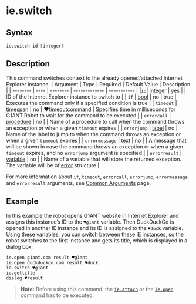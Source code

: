 # ie.switch

## Syntax

```G1ANT
ie.switch id ⟦integer⟧
```

## Description

This command switches context to the already opened/attached Internet Explorer instance.
| Argument | Type | Required | Default Value | Description |
| -------- | ---- | -------- | ------------- | ----------- |
|`id`| [integer](../../G1ANT.Language/Structures/IntegerStructure.md) | yes |  | ID of the Internet Explorer instance to switch to |
| `if`           | [bool](../../G1ANT.Language/Structures/BooleanStructure.md) | no       | true                                                        | Executes the command only if a specified condition is true   |
| `timeout`      | [timespan](../../G1ANT.Language/Structures/TimeSpanStructure.md) | no       | [♥timeoutcommand](../../G1ANT.Addon.Core/Variables/TimeoutCommandVariable.md) | Specifies time in milliseconds for G1ANT.Robot to wait for the command to be executed |
| `errorcall`    | [procedure](../../G1ANT.Language/Structures/ProcedureStructure.md) | no       |                                                             | Name of a procedure to call when the command throws an exception or when a given `timeout` expires |
| `errorjump`    | [label](../../G1ANT.Language/Structures/LabelStructure.md) | no       |                                                             | Name of the label to jump to when the command throws an exception or when a given `timeout` expires |
| `errormessage` | [text](../../G1ANT.Language/Structures/TextStructure.md) | no       |                                                             | A message that will be shown in case the command throws an exception or when a given `timeout` expires, and no `errorjump` argument is specified |
| `errorresult`  | [variable](../../G1ANT.Language/Structures/VariableStructure.md) | no       |                                                             | Name of a variable that will store the returned exception. The variable will be of [error](../../G1ANT.Language/Structures/ErrorStructure.md) structure  |

For more information about `if`, `timeout`, `errorcall`, `errorjump`, `errormessage` and `errorresult` arguments, see [Common Arguments](../../../appendices/common-arguments.md) page.

## Example

In this example the robot opens G1ANT website in Internet Explorer and assigns this instance’s ID to the `♥g1ant` variable. Then DuckDuckGo is opened in another IE instance and its ID is assigned to the `♥duck` variable. Using these variables, you can switch between these IE instances, so the robot switches to the first instance and gets its title, which is displayed in a dialog box:

```G1ANT
ie.open g1ant.com result ♥g1ant
ie.open duckduckgo.com result ♥duck
ie.switch ♥g1ant
ie.gettitle
dialog ♥result
```

> **Note:** Before using this command, the [`ie.attach`](IEAttachCommand.md) or the [`ie.open`](IEOpenCommand.md) command has to be executed.
